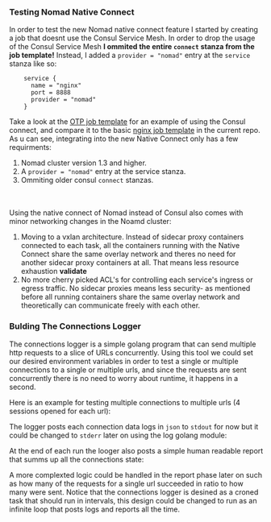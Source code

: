 ### Testing Nomad Native Connect 

In order to test the new Nomad native connect feature I started by creating a job that doesnt use the Consul Service Mesh. In order to drop the usage of the Consul Service Mesh **I ommited  the entire `connect` stanza from the job template!** Instead, I added a `provider = "nomad"` entry at the `service` stanza like so:

```hcl
    service {
      name = "nginx"
      port = 8888
      provider = "nomad"
    }
```
Take a look at the [OTP job template](https://github.com/trigovision/store_deployment/blob/master/templates/services/otp/app.nomad.tpl) for an example of using the Consul connect, and compare it to the basic [nginx job template](https://github.com/oavner/nativeConnect/blob/main/app.nomad) in the current repo. As u can see, integrating into the new Native Connect only has a few requirments:
1. Nomad cluster version 1.3 and higher.
2. A `provider = "nomad"` entry at the service stanza.
3. Ommiting older consul `connect` stanzas.<br/><br/><br/>

Using the native connect of Nomad instead of Consul also comes with minor networking changes in the Noamd cluster:
1. Moving to a vxlan architecture. Instead of sidecar proxy containers connected to each task, all the containers running with the Native Connect share the same overlay network and theres no need for another sidecar proxy containers at all. That means less resource exhaustion **validate**
2. No more cherry picked ACL's for controlling each service's ingress or egress traffic. No sidecar proxies means less security- as mentioned before all running containers share the same overlay network and theoretically can communicate freely with each other.

### Bulding The Connections Logger
The connections logger is a simple golang program that can send multiple http requests to a slice of URLs concurrently. Using this tool we could set our desired environment variables in order to test a single or multiple connections to a single or multiple urls, and since the requests are sent concurrently there is no need to worry about runtime, it happens in a second.

Here is an example for testing multiple connections to multiple urls (4 sessions opened for each url):


The logger posts each connection data logs in `json` to `stdout` for now but it could be changed to `stderr` later on using the log golang module:

At the end of each run the looger also posts a simple human readable report that summs up all the connections state:

A more complexted logic could be handled in the report phase later on such as how many of the requests for a single url succeeded in ratio to how many were sent. Notice that the connections logger is desined as a croned task that should run in intervals, this design could be changed to run as an infinite loop that posts logs and reports all the time.

